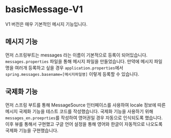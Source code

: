 # basicMessage-V1
V1 버전은 매우 기본적인 메시지 기능입니다.

## 메시지 기능
먼저 스프링부트는 messages 라는 이름이 기본적으로 등록이 되어있습니다. 
`messages.properties` 파일을 통해 메시지 파일을 만들었습니다.
만약에 메시지 파일명을 여러개 등록하고 싶을 경우 `application.properties`에서  `spring.messages.basename=[메시지파일명]` 이렇게 등록할 수 있습니다.

## 국제화 기능
먼저 스프링 부트를 통해 MessageSource 인터페이스를 사용하여 locale 정보에 따른 메시지 국제화 기능을 테스트 코드를 작성했습니다.
국제화 기능을 사용하기 위해 `messages_en.proeprties`를 작성하여 영어권일 경우 자동으로 인식되도록 했습니다.
이후 뷰를 통해서 구현했고 구글 언어 설정을 통해 영어와 한글이 자동적으로 나오도록 국제화 기능을 구현했습니다.


